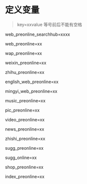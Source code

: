 # 定义变量
> key=xxvalue 等号前后不能有空格

web_preonline_searchhub=xxxx

web_preonline=xx

wap_preonline=xx

weixin_preonline=xx

zhihu_preonline=xx

english_web_preonline=xx

mingyi_web_preonline=xx

music_preonline=xx

pic_preonline=xx

video_preonline=xx

news_preonline=xx

zhishi_preonline=xx

sugg_preonline=xx

sugg_online=xx

shop_preonline=xx

index_preonline=xx